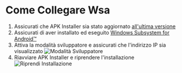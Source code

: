 # Come Collegare Wsa
1. Assicurati che APK Installer sia stato aggiornato [all'ultima versione](https://www.microsoft.com/store/productId/9P2JFQ43FPPG "APK Installer")
2. Assicurati di aver installato ed eseguito [Windows Subsystem for Android™](https://www.microsoft.com/store/productId/9P3395VX91NR)
3. Attiva la modalità sviluppatore e assicurati che l'indirizzo IP sia visualizzato ![Modalità Sviluppatore](https://raw.githubusercontent.com/Paving-Base/APK-Installer/screenshots/Documents/Tutorials/How%20To%20Connect%20WSA/Images/Snipaste_2022-10-02_19-02-09.png)
4. Riavviare APK Installer e riprendere l'installazione ![Riprendi Installazione](https://raw.githubusercontent.com/Paving-Base/APK-Installer/screenshots/Documents/Tutorials/How%20To%20Connect%20WSA/Images/Snipaste_2022-10-02_17-34-04.png)
